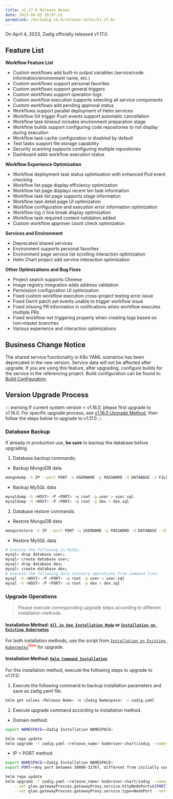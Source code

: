 ```yaml
---
title: v1.17.0 Release Notes
date: 2023-04-03 20:07:52
permalink: /en/Zadig v4.0/release-notes/v1.17.0/
---
```


On April 4, 2023, Zadig officially released v1.17.0.

## Feature List

**Workflow Feature List**
- Custom workflows add built-in output variables (service/code information/environment name, etc.)
- Custom workflows support personal favorites
- Custom workflows support general triggers
- Custom workflows support operation logs
- Custom workflow execution supports selecting all service components
- Custom workflows add pending approval status
- Workflows support parallel deployment of Helm services
- Workflow Git trigger Push events support automatic cancellation
- Workflow task timeout includes environment preparation stage
- Workflow builds support configuring code repositories to not display during execution
- Workflow task cache configuration is disabled by default
- Test tasks support file storage capability
- Security scanning supports configuring multiple repositories
- Dashboard adds workflow execution status

**Workflow Experience Optimization**
- Workflow deployment task status optimization with enhanced Pod event checking
- Workflow list page display efficiency optimization
- Workflow list page displays recent ten task information
- Workflow task list page supports stage information
- Workflow task detail page UI optimization
- Workflow configuration and execution error information optimization
- Workflow log /r line break display optimization
- Workflow task required content validation added
- Custom workflow approver count check optimization

**Services and Environment**
- Deprecated shared services
- Environment supports personal favorites
- Environment page service list scrolling interaction optimization
- Helm Chart project add service interaction optimization

**Other Optimizations and Bug Fixes**
- Project search supports Chinese
- Image registry integration adds address validation
- Permission configuration UI optimization
- Fixed custom workflow execution cross-project testing error issue
- Fixed Gerrit patch set events unable to trigger workflow issue
- Fixed missing PR information in notifications when workflow executes multiple PRs
- Fixed workflow not triggering properly when creating tags based on non-master branches
- Various experience and interaction optimizations

## Business Change Notice

The shared service functionality in K8s YAML scenarios has been deprecated in the new version. Service data will not be affected after upgrade. If you are using this feature, after upgrading, configure builds for the service in the referencing project. Build configuration can be found in: [Build Configuration](/Zadig%20v2.2.0/project/build/#构建).

## Version Upgrade Process
::: warning
If current system version < v1.16.0, please first upgrade to v1.16.0. For specific upgrade process, see [v1.16.0 Upgrade Method](/Zadig%20v2.2.0/release-notes/v1.16.0/#版本升级过程), then follow the steps below to upgrade to v1.17.0
:::

### Database Backup
If already in production use, **be sure** to backup the database before upgrading
1. Database backup commands:
- Backup MongoDB data
```bash
mongodump -h IP --port PORT -u USERNAME -p PASSWORD -d DATABASE -o FILE_PATH
```
- Backup MySQL data
```bash
mysqldump -h <HOST> -P <PORT> -u root -p user > user.sql
mysqldump -h <HOST> -P <PORT> -u root -p dex > dex.sql
```
2. Database restore commands:
- Restore MongoDB data
```bash
mongorestore -h IP --port PORT -u USERNAME -p PASSWORD -d DATABASE --drop FILE_PATH
```
- Restore MySQL data
```bash
# Execute the following in MySQL:
mysql> drop database user;
mysql> create database user;
mysql> drop database dex;
mysql> create database dex;
# Execute the following data recovery operations from command line:
mysql -h <HOST> -P <PORT> -u root -p user < user.sql
mysql -h <HOST> -P <PORT> -u root -p dex < dex.sql
```

### Upgrade Operations

> Please execute corresponding upgrade steps according to different installation methods.

#### Installation Method: [`All in One Installation Mode`](/Zadig%20v2.2.0/install/all-in-one/) or [`Installation on Existing Kubernetes`](/Zadig%20v2.2.0/install/install-on-k8s/)

For both installation methods, use the script from [`Installation on Existing Kubernetes`](/Zadig%20v2.2.0/install/install-on-k8s/)<sup style='color: red'>New</sup> for upgrade.

#### Installation Method: [`Helm Command Installation`](/Zadig%20v2.2.0/install/helm-deploy/)
For this installation method, execute the following steps to upgrade to v1.17.0:

1. Execute the following command to backup installation parameters and save as zadig.yaml file.

```bash
helm get values <Release Name> -n <Zadig Namespace>  > zadig.yaml
```

2. Execute upgrade command according to installation method.

- Domain method:

```bash
export NAMESPACE=<Zadig Installation NAMESPACE>

helm repo update
helm upgrade -f zadig.yaml <release_name> koderover-chart/zadig --namespace ${NAMESPACE} --version=1.17.0
```

- IP + PORT method:

```bash
export NAMESPACE=<Zadig Installation NAMESPACE>
export PORT=<Any port between 30000-32767, different from initially used port>

helm repo update
helm upgrade -f zadig.yaml <release_name> koderover-chart/zadig --namespace ${NAMESPACE} \
    --set gloo.gatewayProxies.gatewayProxy.service.httpNodePort=${PORT} \
    --set gloo.gatewayProxies.gatewayProxy.service.type=NodePort --version=1.17.0
```
